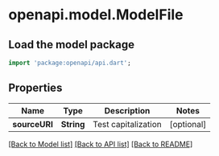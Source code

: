 # openapi.model.ModelFile

## Load the model package
```dart
import 'package:openapi/api.dart';
```

## Properties
Name | Type | Description | Notes
------------ | ------------- | ------------- | -------------
**sourceURI** | **String** | Test capitalization | [optional] 

[[Back to Model list]](../README.md#documentation-for-models) [[Back to API list]](../README.md#documentation-for-api-endpoints) [[Back to README]](../README.md)


